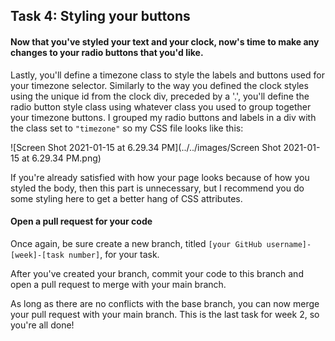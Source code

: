 ## Task 4: Styling your buttons 

#### Now that you've styled your text and your clock, now's time to make any changes to your radio buttons that you'd like.

Lastly, you'll define a timezone class to style the labels and buttons used for your timezone selector.  Similarly to the way you defined the clock styles using the unique id from the clock div, preceded by a '.', you'll define the radio button style class using whatever class you used to group together your timezone buttons. I grouped my radio buttons and labels in a div with the class set to `"timezone"` so my CSS file looks like this:

![Screen Shot 2021-01-15 at 6.29.34 PM](../../images/Screen Shot 2021-01-15 at 6.29.34 PM.png)

If you're already satisfied with how your page looks because of how you styled the body, then this part is unnecessary, but I recommend you do some styling here to get a better hang of CSS attributes.

#### Open a pull request for your code

Once again, be sure create a new branch, titled `[your GitHub username]-[week]-[task number]`, for your task.  

After you've created your branch, commit your code to this branch and open a pull request to merge with your main branch.  

As long as there are no conflicts with the base branch, you can now merge your pull request with your main branch. This is the last task for week 2, so you're all done! 